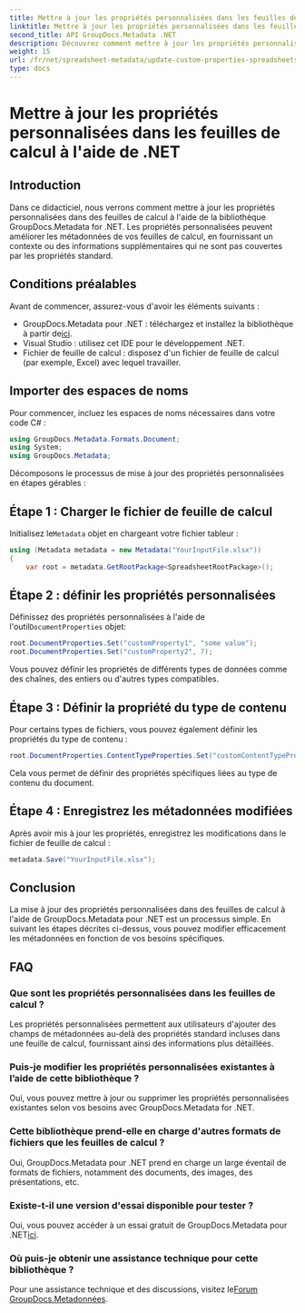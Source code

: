 ```yaml
---
title: Mettre à jour les propriétés personnalisées dans les feuilles de calcul à l'aide de .NET
linktitle: Mettre à jour les propriétés personnalisées dans les feuilles de calcul à l'aide de .NET
second_title: API GroupDocs.Metadata .NET
description: Découvrez comment mettre à jour les propriétés personnalisées dans les feuilles de calcul à l'aide de GroupDocs.Metadata pour .NET. Ce didacticiel améliore efficacement vos compétences en matière de gestion des métadonnées.
weight: 15
url: /fr/net/spreadsheet-metadata/update-custom-properties-spreadsheets/
type: docs
---
```

# Mettre à jour les propriétés personnalisées dans les feuilles de calcul à l'aide de .NET

## Introduction
Dans ce didacticiel, nous verrons comment mettre à jour les propriétés personnalisées dans des feuilles de calcul à l'aide de la bibliothèque GroupDocs.Metadata for .NET. Les propriétés personnalisées peuvent améliorer les métadonnées de vos feuilles de calcul, en fournissant un contexte ou des informations supplémentaires qui ne sont pas couvertes par les propriétés standard.
## Conditions préalables
Avant de commencer, assurez-vous d'avoir les éléments suivants :
- GroupDocs.Metadata pour .NET : téléchargez et installez la bibliothèque à partir de[ici](https://releases.groupdocs.com/metadata/net/).
- Visual Studio : utilisez cet IDE pour le développement .NET.
- Fichier de feuille de calcul : disposez d'un fichier de feuille de calcul (par exemple, Excel) avec lequel travailler.

## Importer des espaces de noms
Pour commencer, incluez les espaces de noms nécessaires dans votre code C# :
```csharp
using GroupDocs.Metadata.Formats.Document;
using System;
using GroupDocs.Metadata;
```

Décomposons le processus de mise à jour des propriétés personnalisées en étapes gérables :
## Étape 1 : Charger le fichier de feuille de calcul
 Initialisez le`Metadata` objet en chargeant votre fichier tableur :
```csharp
using (Metadata metadata = new Metadata("YourInputFile.xlsx"))
{
    var root = metadata.GetRootPackage<SpreadsheetRootPackage>();
```
## Étape 2 : définir les propriétés personnalisées
 Définissez des propriétés personnalisées à l'aide de l'outil`DocumentProperties` objet:
```csharp
root.DocumentProperties.Set("customProperty1", "some value");
root.DocumentProperties.Set("customProperty2", 7);
```
Vous pouvez définir les propriétés de différents types de données comme des chaînes, des entiers ou d'autres types compatibles.
## Étape 3 : Définir la propriété du type de contenu
Pour certains types de fichiers, vous pouvez également définir les propriétés du type de contenu :
```csharp
root.DocumentProperties.ContentTypeProperties.Set("customContentTypeProperty", "custom value");
```
Cela vous permet de définir des propriétés spécifiques liées au type de contenu du document.
## Étape 4 : Enregistrez les métadonnées modifiées
Après avoir mis à jour les propriétés, enregistrez les modifications dans le fichier de feuille de calcul :
```csharp
metadata.Save("YourInputFile.xlsx");
```

## Conclusion
La mise à jour des propriétés personnalisées dans des feuilles de calcul à l'aide de GroupDocs.Metadata pour .NET est un processus simple. En suivant les étapes décrites ci-dessus, vous pouvez modifier efficacement les métadonnées en fonction de vos besoins spécifiques.

## FAQ
### Que sont les propriétés personnalisées dans les feuilles de calcul ?
Les propriétés personnalisées permettent aux utilisateurs d'ajouter des champs de métadonnées au-delà des propriétés standard incluses dans une feuille de calcul, fournissant ainsi des informations plus détaillées.
### Puis-je modifier les propriétés personnalisées existantes à l’aide de cette bibliothèque ?
Oui, vous pouvez mettre à jour ou supprimer les propriétés personnalisées existantes selon vos besoins avec GroupDocs.Metadata for .NET.
### Cette bibliothèque prend-elle en charge d'autres formats de fichiers que les feuilles de calcul ?
Oui, GroupDocs.Metadata pour .NET prend en charge un large éventail de formats de fichiers, notamment des documents, des images, des présentations, etc.
### Existe-t-il une version d'essai disponible pour tester ?
 Oui, vous pouvez accéder à un essai gratuit de GroupDocs.Metadata pour .NET[ici](https://releases.groupdocs.com/).
### Où puis-je obtenir une assistance technique pour cette bibliothèque ?
 Pour une assistance technique et des discussions, visitez le[Forum GroupDocs.Metadonnées](https://forum.groupdocs.com/c/metadata/14).